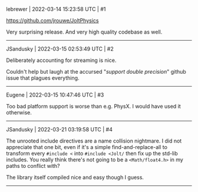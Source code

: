 lebrewer | 2022-03-14 15:23:58 UTC | #1

https://github.com/jrouwe/JoltPhysics

Very surprising release. And very high quality codebase as well.

-------------------------

JSandusky | 2022-03-15 02:53:49 UTC | #2

Deliberately accounting for streaming is nice.

Couldn't help but laugh at the accursed "*support double precision*" github issue that plagues everything.

-------------------------

Eugene | 2022-03-15 10:47:46 UTC | #3

Too bad platform support is worse than e.g. PhysX. I would have used it otherwise.

-------------------------

JSandusky | 2022-03-21 03:19:58 UTC | #4

The unrooted include directives are a name collision nightmare. I did not appreciate that one bit, even if it's a simple find-and-replace-all to transform every `#include <` into `#include <Jolt/` then fix up the std-lib includes. You really think there's not going to be a `<Math/float4.h>` in my paths to conflict with?

The library itself compiled nice and easy though I guess.

-------------------------

